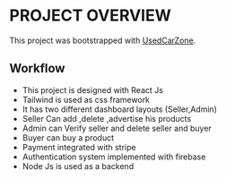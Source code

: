 # PROJECT OVERVIEW

This project was bootstrapped with [UsedCarZone](https://used-car-zone.web.app/).

## Workflow
* This project is designed with React Js
* Tailwind is used as css framework
* It has two different dashboard layouts (Seller,Admin)
* Seller Can add ,delete ,advertise his products 
* Admin can Verify seller and delete seller and buyer
* Buyer can buy a product 
* Payment integrated with stripe
* Authentication system implemented with firebase
* Node Js is used as a backend
